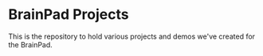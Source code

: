 # BrainPad Projects

This is the repository to hold various projects and demos we've created for the BrainPad.
